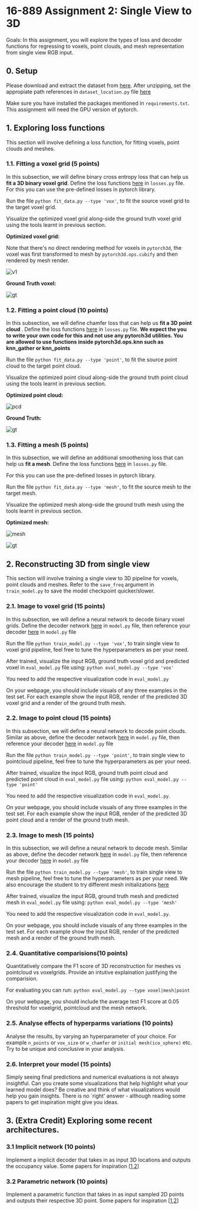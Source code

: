 # 16-889 Assignment 2: Single View to 3D

Goals: In this assignment, you will explore the types of loss and decoder functions for regressing to voxels, point clouds, and mesh representation from single view RGB input. 

## 0. Setup

Please download and extract the dataset from [here](https://drive.google.com/file/d/1vbxbSgpBMwqWYhniAyMh590ire8zzeV7/view?usp=sharing).
After unzipping, set the appropiate path references in `dataset_location.py` file [here](https://github.com/learning3d/a2_internal/blob/4d3e93c4e391711559ee9b506cccba412d59ddbd/dataset_location.py#L2)

Make sure you have installed the packages mentioned in `requirements.txt`.
This assignment will need the GPU version of pytorch.

## 1. Exploring loss functions
This section will involve defining a loss function, for fitting voxels, point clouds and meshes.

### 1.1. Fitting a voxel grid (5 points)
In this subsection, we will define binary cross entropy loss that can help us <b>fit a 3D binary voxel grid</b>.
Define the loss functions [here](https://github.com/learning3d/a2_internal/blob/037b19c92e7f2ed41edd4e4667c66360998a7f32/losses.py#L5) in `losses.py` file. 
For this you can use the pre-defined losses in pytorch library.

Run the file `python fit_data.py --type 'vox'`, to fit the source voxel grid to the target voxel grid. 

Visualize the optimized voxel grid along-side the ground truth voxel grid using the tools learnt in previous section.

**Optimized voxel grid:**

Note that there's no direct rendering method for voxels in `pytorch3d`, the voxel was first transformed to mesh by `pytorch3d.ops.cubify` and then rendered by mesh render.



![v1](voxelsrc.png)

**Ground Truth voxel:**

![gt](voxeltgt.png)

### 1.2. Fitting a point cloud (10 points)
In this subsection, we will define chamfer loss that can help us <b> fit a 3D point cloud </b>.
Define the loss functions [here](https://github.com/learning3d/a2_internal/blob/037b19c92e7f2ed41edd4e4667c66360998a7f32/losses.py#L10) in `losses.py` file.
<b>We expect the you to write your own code for this and not use any pytorch3d utilities. You are allowed to use functions inside pytorch3d.ops.knn such as knn_gather or knn_points</b>

Run the file `python fit_data.py --type 'point'`, to fit the source point cloud to the target point cloud. 

Visualize the optimized point cloud along-side the ground truth point cloud using the tools learnt in previous section.

**Optimized point cloud:**

![pcd](t1.png)

**Ground Truth:**

![gt](t2.png)

### 1.3. Fitting a mesh (5 points)
In this subsection, we will define an additional smoothening loss that can help us <b> fit a mesh</b>.
Define the loss functions [here](https://github.com/learning3d/a2_internal/blob/037b19c92e7f2ed41edd4e4667c66360998a7f32/losses.py#L15) in `losses.py` file.

For this you can use the pre-defined losses in pytorch library.

Run the file `python fit_data.py --type 'mesh'`, to fit the source mesh to the target mesh. 

Visualize the optimized mesh along-side the ground truth mesh using the tools learnt in previous section.

**Optimized mesh:**

![mesh](meshsrc.png)

![gt](meshtgt.png)

## 2. Reconstructing 3D from single view

This section will involve training a single view to 3D pipeline for voxels, point clouds and meshes.
Refer to the `save_freq` argument in `train_model.py` to save the model checkpoint quicker/slower. 

### 2.1. Image to voxel grid (15 points)
In this subsection, we will define a neural network to decode binary voxel grids.
Define the decoder network [here](https://github.com/learning3d/a2_internal/blob/037b19c92e7f2ed41edd4e4667c66360998a7f32/model.py#L21) in `model.py` file, then reference your decoder [here](https://github.com/learning3d/a2_internal/blob/037b19c92e7f2ed41edd4e4667c66360998a7f32/model.py#L47) in `model.py` file

Run the file `python train_model.py --type 'vox'`, to train single view to voxel grid pipeline, feel free to tune the hyperparameters as per your need.

After trained, visualize the input RGB, ground truth voxel grid and predicted voxel in `eval_model.py` file using:
`python eval_model.py --type 'vox'`

You need to add the respective visualization code in `eval_model.py`

On your webpage, you should include visuals of any three examples in the test set. For each example show the input RGB, render of the predicted 3D voxel grid and a render of the ground truth mesh.

### 2.2. Image to point cloud (15 points)
In this subsection, we will define a neural network to decode point clouds.
Similar as above, define the decoder network [here](https://github.com/learning3d/a2_internal/blob/037b19c92e7f2ed41edd4e4667c66360998a7f32/model.py#L25) in `model.py` file, then reference your decoder [here](https://github.com/learning3d/a2_internal/blob/037b19c92e7f2ed41edd4e4667c66360998a7f32/model.py#L52) in `model.py` file

Run the file `python train_model.py --type 'point'`, to train single view to pointcloud pipeline, feel free to tune the hyperparameters as per your need.

After trained, visualize the input RGB, ground truth point cloud and predicted  point cloud in `eval_model.py` file using:
`python eval_model.py --type 'point'`

You need to add the respective visualization code in `eval_model.py`.

On your webpage, you should include visuals of any three examples in the test set. For each example show the input RGB, render of the predicted 3D point cloud and a render of the ground truth mesh.


### 2.3. Image to mesh (15 points)
In this subsection, we will define a neural network to decode mesh.
Similar as above, define the decoder network [here](https://github.com/learning3d/a2_internal/blob/037b19c92e7f2ed41edd4e4667c66360998a7f32/model.py#L31) in `model.py` file, then reference your decoder [here](https://github.com/learning3d/a2_internal/blob/037b19c92e7f2ed41edd4e4667c66360998a7f32/model.py#L57) in `model.py` file

Run the file `python train_model.py --type 'mesh'`, to train single view to mesh pipeline, feel free to tune the hyperparameters as per your need. We also encourage the student to try different mesh initializations [here](https://github.com/learning3d/a2_internal/blob/037b19c92e7f2ed41edd4e4667c66360998a7f32/model.py#L28)


After trained, visualize the input RGB, ground truth mesh and predicted mesh in `eval_model.py` file using:
`python eval_model.py --type 'mesh'`

You need to add the respective visualization code in `eval_model.py`.

On your webpage, you should include visuals of any three examples in the test set. For each example show the input RGB, render of the predicted mesh and a render of the ground truth mesh.

### 2.4. Quantitative comparisions(10 points)
Quantitatively compare the F1 score of 3D reconstruction for meshes vs pointcloud vs voxelgrids.
Provide an intutive explaination justifying the comparision.

For evaluating you can run:
`python eval_model.py --type voxel|mesh|point`


On your webpage, you should include the average test F1 score at 0.05 threshold for voxelgrid, pointcloud and the mesh network.

### 2.5. Analyse effects of hyperparms variations (10 points)
Analyse the results, by varying an hyperparameter of your choice.
For example `n_points` or `vox_size` or `w_chamfer` or `initial mesh(ico_sphere)` etc.
Try to be unique and conclusive in your analysis.

### 2.6. Interpret your model (15 points)
Simply seeing final predictions and numerical evaluations is not always insightful. Can you create some visualizations that help highlight what your learned model does? Be creative and think of what visualizations would help you gain insights. There is no `right' answer - although reading some papers to get inspiration might give you ideas.


## 3. (Extra Credit) Exploring some recent architectures.

### 3.1 Implicit network (10 points)
Implement a implicit decoder that takes in as input 3D locations and outputs the occupancy value.
Some papers for inspiration [[1](https://arxiv.org/abs/2003.04618),[2](https://arxiv.org/abs/1812.03828)]

### 3.2 Parametric network (10 points)
Implement a parametric function that takes in as input sampled 2D points and outputs their respective 3D point.
Some papers for inspiration [[1](https://arxiv.org/abs/1802.05384),[2](https://arxiv.org/abs/1811.10943)]
